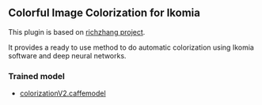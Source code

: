 ## Colorful Image Colorization for Ikomia

This plugin is based on [richzhang project](https://github.com/richzhang/colorization).

It provides a ready to use method to do automatic colorization using Ikomia software and deep neural networks.

### Trained model
- [colorizationV2.caffemodel](http://eecs.berkeley.edu/~rich.zhang/projects/2016_colorization/files/demo_v2/colorization_release_v2.caffemodel)
